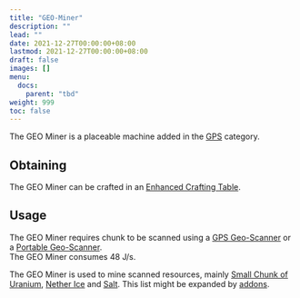 ```yaml
---
title: "GEO-Miner"
description: ""
lead: ""
date: 2021-12-27T00:00:00+08:00
lastmod: 2021-12-27T00:00:00+08:00
draft: false
images: []
menu: 
  docs:
    parent: "tbd"
weight: 999
toc: false
---
```


The GEO Miner is a placeable machine added in the [GPS](/docs/slimefun/gps) category.

## Obtaining

The GEO Miner can be crafted in an [Enhanced Crafting Table](/docs/slimefun/enhanced-crafting-table).

## Usage

The GEO Miner requires chunk to be scanned using a [GPS Geo-Scanner](/docs/slimefun/gps-geo-scanner) or a [Portable Geo-Scanner](/docs/slimefun/portable-geo-scanner).
</br> The GEO Miner consumes 48 J/s.

The GEO Miner is used to mine scanned resources, mainly [Small Chunk of Uranium](/docs/slimefun/uranium), [Nether Ice](/docs/slimefun/nether-ice) and [Salt](/docs/slimefun/miscellaneous-items). This list might be expanded by [addons](/docs/slimefun/addons).
